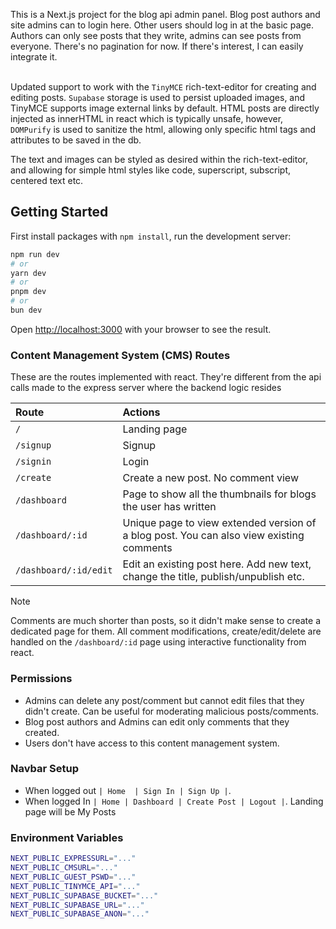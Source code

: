 This is a Next.js project for the blog api admin panel. Blog post authors and site admins can to login here. 
Other users should log in at the basic page. Authors can only see posts that they write, admins can see posts from 
everyone. There's no pagination for now. If there's interest, I can easily integrate it. <br><br>

Updated support to work with the `TinyMCE` rich-text-editor for creating and editing posts. `Supabase` storage is used 
to persist uploaded images, and TinyMCE supports image external links by default. HTML posts are directly injected as 
innerHTML in react which is typically unsafe, however, `DOMPurify` is used to sanitize the html, allowing only specific 
html tags and attributes to be saved in the db. <br>

The text and images can be styled as desired within the rich-text-editor, and allowing for simple html styles like code, 
superscript, subscript, centered text etc.

## Getting Started
First install packages with `npm install`, run the development server:
```bash
npm run dev
# or
yarn dev
# or
pnpm dev
# or
bun dev
```
Open [http://localhost:3000](http://localhost:1900) with your browser to see the result.


### Content Management System (CMS) Routes 
These are the routes implemented with react. They're different from the api calls made to the express server where 
the backend logic resides

| Route | Actions |
| :---- | :------ |
| `/` | Landing page |
| `/signup` | Signup |
| `/signin` | Login |
| `/create` | Create a new post. No comment view |
| `/dashboard` | Page to show all the thumbnails for blogs the user has written |
| `/dashboard/:id` | Unique page to view extended version of a blog post. You can also view existing comments |
| `/dashboard/:id/edit` | Edit an existing post here. Add new text, change the title, publish/unpublish etc. |

> [!Note]
> Comments are much shorter than posts, so it didn't make sense to create a dedicated page for them. All comment modifications, 
    create/edit/delete are handled on the `/dashboard/:id` page using interactive functionality from react.

### Permissions
- Admins can delete any post/comment but cannot edit files that they didn't create. Can be useful for moderating malicious 
    posts/comments.
- Blog post authors and Admins can edit only comments that they created.  
- Users don't have access to this content management system.


### Navbar Setup
- When logged out `| Home  | Sign In | Sign Up |`.
- When logged In `| Home | Dashboard | Create Post | Logout |`. Landing page will be My Posts


### Environment Variables
```bash
NEXT_PUBLIC_EXPRESSURL="..."
NEXT_PUBLIC_CMSURL="..."
NEXT_PUBLIC_GUEST_PSWD="..."
NEXT_PUBLIC_TINYMCE_API="..."
NEXT_PUBLIC_SUPABASE_BUCKET="..."
NEXT_PUBLIC_SUPABASE_URL="..."
NEXT_PUBLIC_SUPABASE_ANON="..."
```